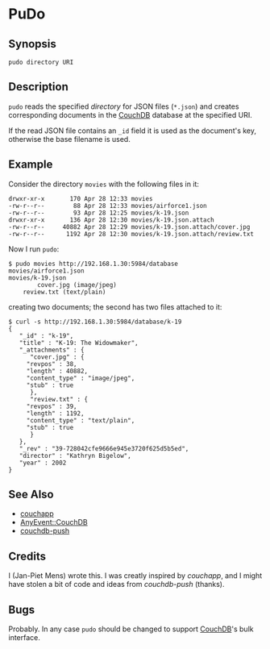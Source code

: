 # PuDo

## Synopsis

	pudo directory URI

## Description

`pudo` reads the specified _directory_ for JSON files (`*.json`) and creates corresponding documents in the [CouchDB][] database at the specified URI.

If the read JSON file contains an `_id` field it is used as the document's key, otherwise the base filename is used.

## Example

Consider the directory `movies` with the following files in it:

	drwxr-xr-x       170 Apr 28 12:33 movies
	-rw-r--r--        88 Apr 28 12:33 movies/airforce1.json
	-rw-r--r--        93 Apr 28 12:25 movies/k-19.json
	drwxr-xr-x       136 Apr 28 12:30 movies/k-19.json.attach
	-rw-r--r--     40882 Apr 28 12:29 movies/k-19.json.attach/cover.jpg
	-rw-r--r--      1192 Apr 28 12:30 movies/k-19.json.attach/review.txt

Now I run `pudo`:

	$ pudo movies http://192.168.1.30:5984/database
	movies/airforce1.json
	movies/k-19.json
	        cover.jpg (image/jpeg)
		review.txt (text/plain)

creating two documents; the second has two files attached to it:

	$ curl -s http://192.168.1.30:5984/database/k-19
	{
	   "_id" : "k-19",
	   "title" : "K-19: The Widowmaker",
	   "_attachments" : {
	      "cover.jpg" : {
		 "revpos" : 38,
		 "length" : 40882,
		 "content_type" : "image/jpeg",
		 "stub" : true
	      },
	      "review.txt" : {
		 "revpos" : 39,
		 "length" : 1192,
		 "content_type" : "text/plain",
		 "stub" : true
	      }
	   },
	   "_rev" : "39-728042cfe9666e945e3720f625d5b5ed",
	   "director" : "Kathryn Bigelow",
	   "year" : 2002
	}

## See Also

* [couchapp](http://github.com/jchris/couchapp)
* [AnyEvent::CouchDB](http://search.cpan.org/dist/AnyEvent-CouchDB/)
* [couchdb-push](http://search.cpan.org/dist/AnyEvent-CouchDB/bin/couchdb-push)

## Credits

I (Jan-Piet Mens) wrote this. I was creatly inspired by _couchapp_, and I might have stolen a bit of code and ideas from _couchdb-push_ (thanks). 

## Bugs

Probably. In any case `pudo` should be changed to support [CouchDB][]'s bulk interface.

[CouchDB]: http://couchdb.apache.org

